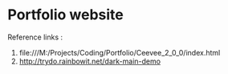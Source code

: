 # Portfolio website

Reference links :

1. file:///M:/Projects/Coding/Portfolio/Ceevee_2_0_0/index.html
2. http://trydo.rainbowit.net/dark-main-demo

